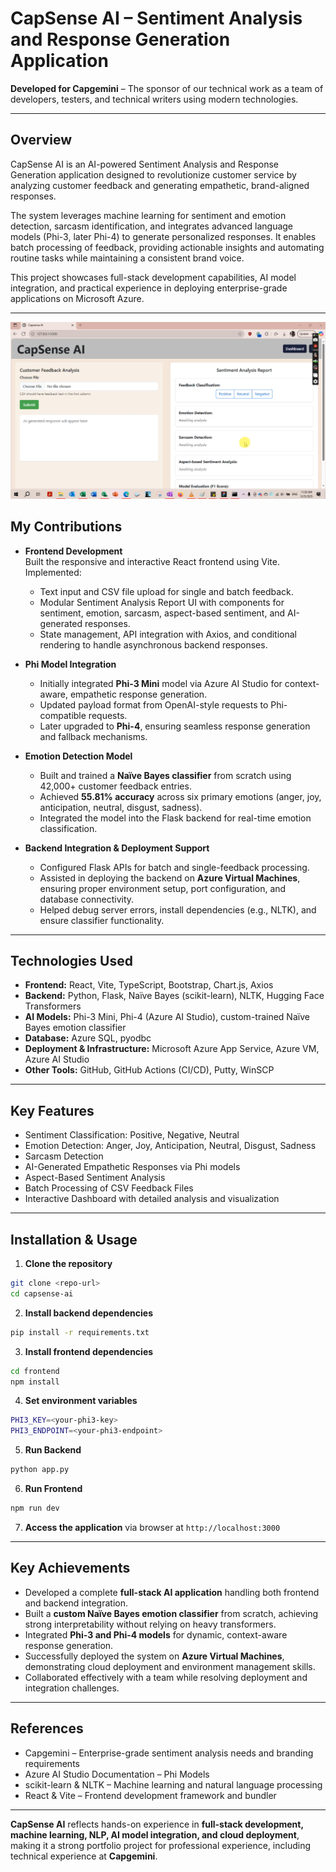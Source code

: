 # CapSense AI – Sentiment Analysis and Response Generation Application

**Developed for Capgemini** – The sponsor of our technical work as a team of developers, testers, and technical writers using modern technologies.

---

## Overview

CapSense AI is an AI-powered Sentiment Analysis and Response Generation application designed to revolutionize customer service by analyzing customer feedback and generating empathetic, brand-aligned responses.

The system leverages machine learning for sentiment and emotion detection, sarcasm identification, and integrates advanced language models (Phi-3, later Phi-4) to generate personalized responses. It enables batch processing of feedback, providing actionable insights and automating routine tasks while maintaining a consistent brand voice.

This project showcases full-stack development capabilities, AI model integration, and practical experience in deploying enterprise-grade applications on Microsoft Azure.

---

[![Watch the demo of the sentiment analysis and response generation features](thumbnail.PNG)](https://drive.google.com/file/d/1hLhfb_w8bMp3_GzqWgtKudcqmytcW8Lk/view?usp=sharing)


## My Contributions

- **Frontend Development**  
  Built the responsive and interactive React frontend using Vite. Implemented:
  - Text input and CSV file upload for single and batch feedback.
  - Modular Sentiment Analysis Report UI with components for sentiment, emotion, sarcasm, aspect-based sentiment, and AI-generated responses.
  - State management, API integration with Axios, and conditional rendering to handle asynchronous backend responses.

- **Phi Model Integration**  
  - Initially integrated **Phi-3 Mini** model via Azure AI Studio for context-aware, empathetic response generation.  
  - Updated payload format from OpenAI-style requests to Phi-compatible requests.  
  - Later upgraded to **Phi-4**, ensuring seamless response generation and fallback mechanisms.

- **Emotion Detection Model**  
  - Built and trained a **Naïve Bayes classifier** from scratch using 42,000+ customer feedback entries.  
  - Achieved **55.81% accuracy** across six primary emotions (anger, joy, anticipation, neutral, disgust, sadness).  
  - Integrated the model into the Flask backend for real-time emotion classification.

- **Backend Integration & Deployment Support**  
  - Configured Flask APIs for batch and single-feedback processing.  
  - Assisted in deploying the backend on **Azure Virtual Machines**, ensuring proper environment setup, port configuration, and database connectivity.  
  - Helped debug server errors, install dependencies (e.g., NLTK), and ensure classifier functionality.

---

## Technologies Used

- **Frontend:** React, Vite, TypeScript, Bootstrap, Chart.js, Axios
- **Backend:** Python, Flask, Naïve Bayes (scikit-learn), NLTK, Hugging Face Transformers
- **AI Models:** Phi-3 Mini, Phi-4 (Azure AI Studio), custom-trained Naïve Bayes emotion classifier
- **Database:** Azure SQL, pyodbc
- **Deployment & Infrastructure:** Microsoft Azure App Service, Azure VM, Azure AI Studio
- **Other Tools:** GitHub, GitHub Actions (CI/CD), Putty, WinSCP

---

## Key Features

- Sentiment Classification: Positive, Negative, Neutral  
- Emotion Detection: Anger, Joy, Anticipation, Neutral, Disgust, Sadness  
- Sarcasm Detection  
- AI-Generated Empathetic Responses via Phi models  
- Aspect-Based Sentiment Analysis  
- Batch Processing of CSV Feedback Files  
- Interactive Dashboard with detailed analysis and visualization

---

## Installation & Usage

1. **Clone the repository**
```bash
git clone <repo-url>
cd capsense-ai
```

2. **Install backend dependencies**
```bash
pip install -r requirements.txt
```

3. **Install frontend dependencies**
```bash
cd frontend
npm install
```

4. **Set environment variables**
```bash
PHI3_KEY=<your-phi3-key>
PHI3_ENDPOINT=<your-phi3-endpoint>
```

5. **Run Backend**
```bash
python app.py
```

6. **Run Frontend**
```bash
npm run dev
```

7. **Access the application** via browser at `http://localhost:3000`

---

## Key Achievements

- Developed a complete **full-stack AI application** handling both frontend and backend integration.  
- Built a **custom Naïve Bayes emotion classifier** from scratch, achieving strong interpretability without relying on heavy transformers.  
- Integrated **Phi-3 and Phi-4 models** for dynamic, context-aware response generation.  
- Successfully deployed the system on **Azure Virtual Machines**, demonstrating cloud deployment and environment management skills.  
- Collaborated effectively with a team while resolving deployment and integration challenges.

---

## References

- Capgemini – Enterprise-grade sentiment analysis needs and branding requirements  
- Azure AI Studio Documentation – Phi Models  
- scikit-learn & NLTK – Machine learning and natural language processing  
- React & Vite – Frontend development framework and bundler

---

**CapSense AI** reflects hands-on experience in **full-stack development, machine learning, NLP, AI model integration, and cloud deployment**, making it a strong portfolio project for professional experience, including technical experience at **Capgemini**.



